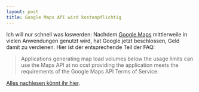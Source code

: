 ```yaml
---
layout: post
title: Google Maps API wird kostenpflichtig
---
```

Ich will nur schnell was loswerden: Nachdem [Google Maps][0] mittlerweile in vielen Anwendungen genutzt wird, hat Google jetzt beschlossen, Geld damit zu verdienen. Hier ist der entsprechende Teil der FAQ:

> Applications generating map load volumes below the 
> usage limits can use the Maps API at no cost providing
> the application meets the requirements of the Google
> Maps API Terms of Service. 

[Alles nachlesen könnt ihr hier][1].

[0]: http://maps.google.de/
[1]: http://code.google.com/intl/en-EN/apis/maps/faq.html#tos_pricing
